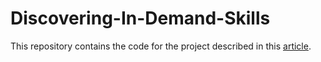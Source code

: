 # Discovering-In-Demand-Skills
This repository contains the code for the project described in this [article](https://bigdatatime.eu/discovering-in-demand-skills-and-salary-ranges-in-austrias-data-science-job-market/). 

